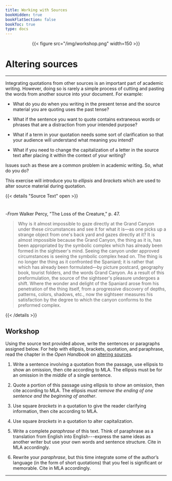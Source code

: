 ```yaml
---
title: Working with Sources
bookHidden: true
bookFlatSection: false
bookToc: true
type: docs
---
```


<div style="text-align:center">{{< figure src="/img/workshop.png" width=150 >}}</div>

# Altering sources

---

Integrating quotations from other sources is an important part of academic writing. However, doing so is rarely a simple process of cutting and pasting the words from another source into your document. For example:

- What do you do when you writing in the present tense and the source material you are quoting uses the past tense? 

- What if the sentence you want to quote contains extraneous words or phrases that are a distraction from your intended purpose? 

- What if a term in your quotation needs some sort of clarification so that your audience will understand what meaning you intend? 

- What if you need to change the capitalization of a letter in the source text after placing it within the context of your writing?

Issues such as these are a common problem in academic writing. So, what do you do? 

This exercise will introduce you to *ellipsis* and *brackets* which are used to alter source material during quotation. 


{{< details "Source Text" open >}}
#

-*From* Walker Percy, "The Loss of the Creature," p. 47.

>Why is it almost impossible to gaze directly at the Grand Canyon under these circumstances and see it for what it is—as one picks up a strange object from one's back yard and gazes directly at it? It is almost impossible because the Grand Canyon, the thing as it is, has been appropriated by the symbolic complex which has already been formed in the sightseer's mind. Seeing the canyon under approved circumstances is seeing the symbolic complex head on. The thing is no longer the thing as it confronted the Spaniard; it is rather that which has already been formulated—by picture postcard, geography book, tourist folders, and the words Grand Canyon. As a result of this preformulation, the source of the sightseer's pleasure undergoes a shift. Where the wonder and delight of the Spaniard arose from his penetration of the thing itself, from a progressive discovery of depths, patterns, colors, shadows, etc., now the sightseer measures his satisfaction by the degree to which the canyon conforms to the preformed complex.

{{< /details >}} 

## Workshop

Using the source text provided above, write the sentences or paragraphs assigned below. For help with ellipsis, brackets, quotation, and paraphrase, read the chapter in the *Open Handbook* on [altering sources](/resources/open-handbook/chapter-8). 

1. Write a sentence involving a quotation from the passage, use ellipsis to show an omission, then cite according to MLA. The ellipsis must be for an omission in the *middle* of a single sentence. 
2. Quote a portion of this passage using ellipsis to show an omission, then cite according to MLA. The ellipsis *must remove the ending of one sentence and the beginning of another*. 
3. Use square *brackets* in a quotation to give the reader clarifying information, then cite according to MLA. 
4. Use square *brackets* in a quotation to alter capitalization.


5. Write a complete *paraphrase* of this text. Think of paraphrase as a translation from English into English---express the same ideas as another writer but use your own words and sentence structure. Cite in MLA accordingly.


6. Rewrite your *paraphrase*, but this time integrate some of the author’s language (in the form of short quotations) that you feel is significant or memorable. Cite in MLA accordingly.


---
<!---
<i class="fa fa-cloud-upload-alt"></i> [Submit this assignment to Canvas](https://canvas.dartmouth.edu)
--->

